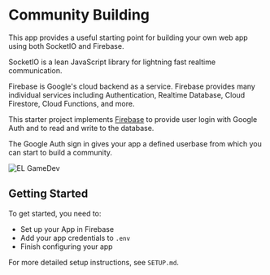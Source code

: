# Community Building
This app provides a useful starting point for building your own web app using both SocketIO
and Firebase.

SocketIO is a lean JavaScript library for lightning fast realtime communication.

Firebase is Google's cloud backend as a service. Firebase provides many individual services
including Authentication, Realtime Database, Cloud Firestore, Cloud Functions, and more. 

This starter project implements [Firebase](https://firebase.google.com/) to provide user login with Google Auth and to read and write to the database.

The Google Auth sign in gives your app a defined userbase from which you can start to build a community.

![EL GameDev](https://cdn.glitch.com/fc7e4fad-3cc3-457a-8e3b-ac687945b205%2FELGameDev.png?1515272702161)

## Getting Started
To get started, you need to:
- Set up your App in Firebase
- Add your app credentials to `.env`
- Finish configuring your app

For more detailed setup instructions, see `SETUP.md`.